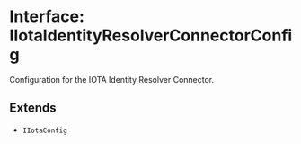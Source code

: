 # Interface: IIotaIdentityResolverConnectorConfig

Configuration for the IOTA Identity Resolver Connector.

## Extends

- `IIotaConfig`
